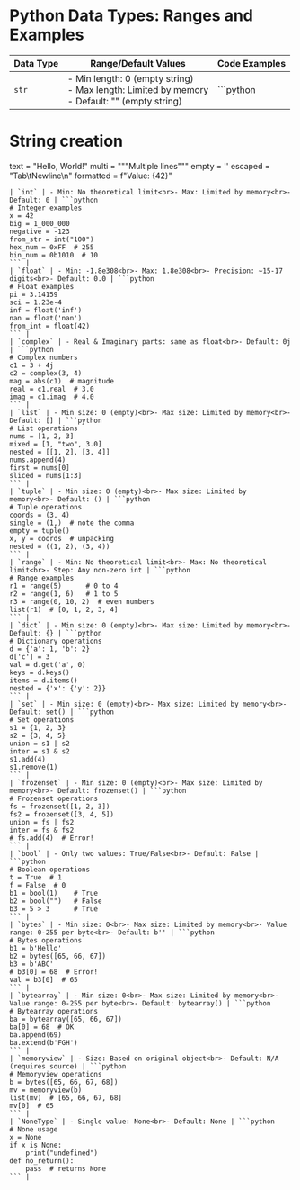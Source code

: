 # Python Data Types: Ranges and Examples

| Data Type | Range/Default Values | Code Examples |
|-----------|-------------------|---------------|
| `str` | - Min length: 0 (empty string)<br>- Max length: Limited by memory<br>- Default: "" (empty string) | ```python
# String creation
text = "Hello, World!"
multi = """Multiple
lines"""
empty = ''
escaped = "Tab\tNewline\n"
formatted = f"Value: {42}"
``` |
| `int` | - Min: No theoretical limit<br>- Max: Limited by memory<br>- Default: 0 | ```python
# Integer examples
x = 42
big = 1_000_000
negative = -123
from_str = int("100")
hex_num = 0xFF  # 255
bin_num = 0b1010  # 10
``` |
| `float` | - Min: -1.8e308<br>- Max: 1.8e308<br>- Precision: ~15-17 digits<br>- Default: 0.0 | ```python
# Float examples
pi = 3.14159
sci = 1.23e-4
inf = float('inf')
nan = float('nan')
from_int = float(42)
``` |
| `complex` | - Real & Imaginary parts: same as float<br>- Default: 0j | ```python
# Complex numbers
c1 = 3 + 4j
c2 = complex(3, 4)
mag = abs(c1)  # magnitude
real = c1.real  # 3.0
imag = c1.imag  # 4.0
``` |
| `list` | - Min size: 0 (empty)<br>- Max size: Limited by memory<br>- Default: [] | ```python
# List operations
nums = [1, 2, 3]
mixed = [1, "two", 3.0]
nested = [[1, 2], [3, 4]]
nums.append(4)
first = nums[0]
sliced = nums[1:3]
``` |
| `tuple` | - Min size: 0 (empty)<br>- Max size: Limited by memory<br>- Default: () | ```python
# Tuple operations
coords = (3, 4)
single = (1,)  # note the comma
empty = tuple()
x, y = coords  # unpacking
nested = ((1, 2), (3, 4))
``` |
| `range` | - Min: No theoretical limit<br>- Max: No theoretical limit<br>- Step: Any non-zero int | ```python
# Range examples
r1 = range(5)      # 0 to 4
r2 = range(1, 6)   # 1 to 5
r3 = range(0, 10, 2)  # even numbers
list(r1)  # [0, 1, 2, 3, 4]
``` |
| `dict` | - Min size: 0 (empty)<br>- Max size: Limited by memory<br>- Default: {} | ```python
# Dictionary operations
d = {'a': 1, 'b': 2}
d['c'] = 3
val = d.get('a', 0)
keys = d.keys()
items = d.items()
nested = {'x': {'y': 2}}
``` |
| `set` | - Min size: 0 (empty)<br>- Max size: Limited by memory<br>- Default: set() | ```python
# Set operations
s1 = {1, 2, 3}
s2 = {3, 4, 5}
union = s1 | s2
inter = s1 & s2
s1.add(4)
s1.remove(1)
``` |
| `frozenset` | - Min size: 0 (empty)<br>- Max size: Limited by memory<br>- Default: frozenset() | ```python
# Frozenset operations
fs = frozenset([1, 2, 3])
fs2 = frozenset([3, 4, 5])
union = fs | fs2
inter = fs & fs2
# fs.add(4)  # Error!
``` |
| `bool` | - Only two values: True/False<br>- Default: False | ```python
# Boolean operations
t = True  # 1
f = False  # 0
b1 = bool(1)    # True
b2 = bool("")   # False
b3 = 5 > 3      # True
``` |
| `bytes` | - Min size: 0<br>- Max size: Limited by memory<br>- Value range: 0-255 per byte<br>- Default: b'' | ```python
# Bytes operations
b1 = b'Hello'
b2 = bytes([65, 66, 67])
b3 = b'ABC'
# b3[0] = 68  # Error!
val = b3[0]  # 65
``` |
| `bytearray` | - Min size: 0<br>- Max size: Limited by memory<br>- Value range: 0-255 per byte<br>- Default: bytearray() | ```python
# Bytearray operations
ba = bytearray([65, 66, 67])
ba[0] = 68  # OK
ba.append(69)
ba.extend(b'FGH')
``` |
| `memoryview` | - Size: Based on original object<br>- Default: N/A (requires source) | ```python
# Memoryview operations
b = bytes([65, 66, 67, 68])
mv = memoryview(b)
list(mv)  # [65, 66, 67, 68]
mv[0]  # 65
``` |
| `NoneType` | - Single value: None<br>- Default: None | ```python
# None usage
x = None
if x is None:
    print("undefined")
def no_return():
    pass  # returns None
``` |